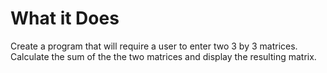 # What it Does

Create a program that will require a user to enter two 3 by 3 matrices.  
Calculate the sum of the the two matrices and display the resulting matrix.
